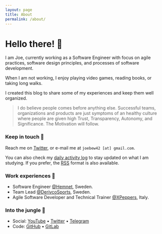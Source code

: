 ```yaml
---
layout: page
title: About
permalink: /about/
---
```


# Hello there! :wave:

I am Joe, currently working as a Software Engineer with focus on agile practices, software design principles, and processes of software development.

When I am not working, I enjoy playing video games, reading books, or taking long walks.

I created this blog to share some of my experiences and keep them well organized.

> I do believe people comes before anything else. Successful teams, organizations and products are just symptoms of an healthy culture where people are given high Trust, Transparency, Autonomy, and Significance. The Motivation will follow.

### Keep in touch :bookmark:

Reach me on [Twitter](https://twitter.com/joebew42), or e-mail me at `joebew42 [at] gmail.com`.

You can also check my [daily activity log](http://joebew42.github.io/events.xml) to stay updated on what I am studying. If you prefer, the [RSS](https://daily2rss.herokuapp.com/rss/?url=http://joebew42.github.io/events) format is also available.

### Work experiences :briefcase:

- Software Engineer [@Hemnet](https://twitter.com/hemnet), Sweden.
- Team Lead [@DerivcoSports](https://twitter.com/derivcosports), Sweden.
- Agile Software Developer and Technical Trainer [@XPeppers](https://twitter.com/xpeppers), Italy.

### Into the jungle :palm_tree:

- Social: [YouTube](https://www.youtube.com/channel/UCEt-X-5yZ86SYTNDbSQgVAQ) • [Twitter](https://twitter.com/joebew42) • [Telegram](https://t.me/joebew42)
- Code: [GitHub](https://github.com/joebew42) • [GitLab](https://gitlab.com/joebew42)
